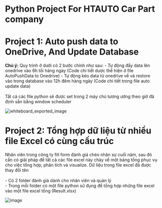 # Python Project For HTAUTO Car Part company
<h1>Project 1: Auto push data to OneDrive, And Update Database</h1>
<Strong>Chú ý:</Strong> Quy trình ở dưới có 2 bước chính như sau:
- Tự động đẩy data lên onedrive vào 6h tối hàng ngày (Code chi tiết dược thể hiện ở file AutoPushData to Onedrive)
- Tự động kéo data từ onedrive về và restore vào trong database vào 12h đêm hàng ngày (Code chi tiết trong file auto update data)
<br>
<br>
Tất cả các file python sẽ được set trong 2 máy chú tương ướng theo giờ đã định sẵn bằng window scheduler

![whiteboard_exported_image](https://github.com/ngdvietha/Python-SQL-server-Autobackup-and-notification/assets/71718604/59e9e9c7-aa40-4bd5-b702-5572bc9c8f62)

<h1>Project 2: Tổng hợp dữ liệu từ nhiều file Excel có cùng cấu trúc</h1>
Nhân viên trong công ty fill form đánh giá chéo nhân sự cuối năm, sau đó cần có giải pháp để tất cả các file excel này chảy về một bảng tổng phục vụ cho việc tổng hợp, phân tích và visualize. Dữ liệu trong file excel đã được thay đổi tên <br> <br>
- Có 2 folder đánh giá dành cho nhân viên và quản lý <br>
- Trong mỗi folder có một file python sử đụng để tổng hợp những file excel vào một file excel tổng (Result.xlsx)
<br>

![image](https://github.com/ngdvietha/Python-SQL-server-Autobackup-and-notification/assets/71718604/ff98c4e6-65bb-43e2-978a-a64998aa8c29)
